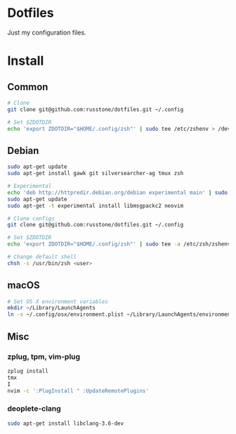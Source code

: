 # Dotfiles
Just my configuration files.

# Install

## Common
```sh
# Clone
git clone git@github.com:russtone/dotfiles.git ~/.config

# Set $ZDOTDIR
echo 'export ZDOTDIR="$HOME/.config/zsh"' | sudo tee /etc/zshenv > /dev/null
```

## Debian
```sh
sudo apt-get update
sudo apt-get install gawk git silversearcher-ag tmux zsh

# Experimental
echo 'deb http://httpredir.debian.org/debian experimental main' | sudo tee -a /etc/apt/sources.list > /dev/null
sudo apt-get update
sudo apt-get -t experimental install libmsgpackc2 neovim

# Clone configs
git clone git@github.com:russtone/dotfiles.git ~/.config

# Set $ZDOTDIR
echo 'export ZDOTDIR="$HOME/.config/zsh"' | sudo tee -a /etc/zsh/zshenv > /dev/null

# Change default shell
chsh -s /usr/bin/zsh <user>
```

## macOS
```sh
# Set OS X environment variables
mkdir ~/Library/LaunchAgents
ln -s ~/.config/osx/environment.plist ~/Library/LaunchAgents/environment.plist
```

## Misc

### zplug, tpm, vim-plug
```sh
zplug install
tmx
I
nvim -c ':PlugInstall " :UpdateRemotePlugins'
```

### deoplete-clang
```sh
sudo apt-get install libclang-3.6-dev
```
